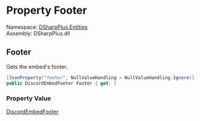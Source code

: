 # Property Footer

Namespace: [DSharpPlus.Entities](DSharpPlus.Entities.md)  
Assembly: DSharpPlus.dll

## <a id="DSharpPlus_Entities_DiscordEmbed_Footer"></a>Footer

Gets the embed's footer.

```csharp
[JsonProperty("footer", NullValueHandling = NullValueHandling.Ignore)]
public DiscordEmbedFooter Footer { get; }
```

### Property Value

[DiscordEmbedFooter](DSharpPlus.Entities.DiscordEmbedFooter.md)

